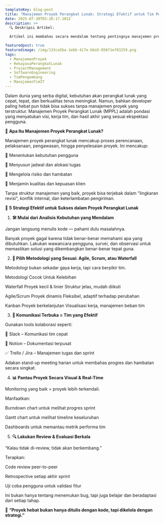 ```yaml
---
templateKey: blog-post
title: "Manajemen Proyek Perangkat Lunak: Strategi Efektif untuk Tim Pengembang"
date: 2025-07-30T03:26:17.101Z
description: >+
  🔍 Deskripsi Artikel:

  Artikel ini membahas secara mendalam tentang pentingnya manajemen proyek dalam pengembangan perangkat lunak. Dengan pendekatan yang praktis dan strategis, artikel ini menawarkan lima strategi utama yang dapat diterapkan oleh tim pengembang untuk meningkatkan efisiensi, kolaborasi, dan kualitas hasil kerja. Mulai dari analisis kebutuhan, pemilihan metodologi Agile atau Waterfall, hingga evaluasi berkala — semuanya dikemas dengan elemen visual dan tips aplikatif yang cocok untuk pengembang pemula hingga profesional. Cocok dijadikan referensi untuk pelatihan, workshop, atau pengembangan tim internal.

featuredpost: true
featuredimage: /img/133ca5ba-1ebb-417e-b6a5-056f1ef83259.png
tags:
  - ManajemenProyek
  - RekayasaPerangkatLunak
  - ProjectManagement
  - SoftwareEngineering
  - TimPengembang
  - ManajemenTimIT
---
```







Dalam dunia yang serba digital, kebutuhan akan perangkat lunak yang cepat, tepat, dan berkualitas terus meningkat. Namun, bahkan developer paling hebat pun tidak bisa sukses tanpa manajemen proyek yang terstruktur. Manajemen Proyek Perangkat Lunak (MPPL) adalah pondasi yang menyatukan visi, kerja tim, dan hasil akhir yang sesuai ekspektasi pengguna.



🧩 **Apa Itu Manajemen Proyek Perangkat Lunak?**

Manajemen proyek perangkat lunak mencakup proses perencanaan, pelaksanaan, pengawasan, hingga penyelesaian proyek. Ini mencakup:



📌 Menentukan kebutuhan pengguna



📌 Menyusun jadwal dan alokasi tugas



📌 Mengelola risiko dan hambatan



📌 Menjamin kualitas dan kepuasan klien



Tanpa struktur manajemen yang baik, proyek bisa terjebak dalam "lingkaran revisi", konflik internal, dan keterlambatan pengiriman.



🔑 **5 Strategi Efektif untuk Sukses dalam Proyek Perangkat Lunak**

1. **🛠️ Mulai dari Analisis Kebutuhan yang Mendalam**

Jangan langsung menulis kode — pahami dulu masalahnya.



Banyak proyek gagal karena tidak benar-benar memahami apa yang dibutuhkan. Lakukan wawancara pengguna, survei, dan observasi untuk memastikan solusi yang dikembangkan benar-benar tepat guna.



2. **🧭 Pilih Metodologi yang Sesuai: Agile, Scrum, atau Waterfall**

Metodologi bukan sekadar gaya kerja, tapi cara berpikir tim.



Metodologi	Cocok Untuk	Kelebihan

Waterfall	Proyek kecil & linier	Struktur jelas, mudah diikuti

Agile/Scrum	Proyek dinamis	Fleksibel, adaptif terhadap perubahan

Kanban	Proyek berkelanjutan	Visualisasi kerja, manajemen beban tim



3. **💬 Komunikasi Terbuka = Tim yang Efektif**

Gunakan tools kolaborasi seperti:



🔗 Slack – Komunikasi tim cepat



📝 Notion – Dokumentasi terpusat



✅ Trello / Jira – Manajemen tugas dan sprint



Adakan stand-up meeting harian untuk membahas progres dan hambatan secara singkat.



4. **📊 Pantau Proyek Secara Visual & Real-Time**

Monitoring yang baik = proyek lebih terkendali.



Manfaatkan:



Burndown chart untuk melihat progres sprint



Gantt chart untuk melihat timeline keseluruhan



Dashboards untuk memantau metrik performa tim



5. **🔍 Lakukan Review & Evaluasi Berkala**

“Kalau tidak di-review, tidak akan berkembang.”



Terapkan:



Code review peer-to-peer



Retrospective setiap akhir sprint



Uji coba pengguna untuk validasi fitur



Ini bukan hanya tentang menemukan bug, tapi juga belajar dan beradaptasi dari setiap tahap.



🎯 **“Proyek hebat bukan hanya ditulis dengan kode, tapi dikelola dengan strategi.”**